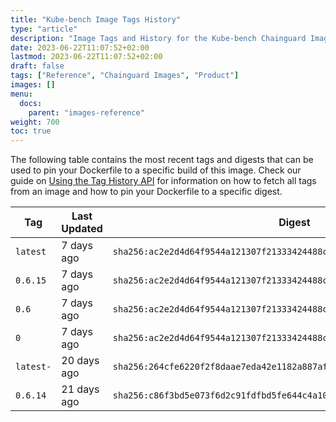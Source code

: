 ```yaml
---
title: "Kube-bench Image Tags History"
type: "article"
description: "Image Tags and History for the Kube-bench Chainguard Image"
date: 2023-06-22T11:07:52+02:00
lastmod: 2023-06-22T11:07:52+02:00
draft: false
tags: ["Reference", "Chainguard Images", "Product"]
images: []
menu:
  docs:
    parent: "images-reference"
weight: 700
toc: true
---
```


The following table contains the most recent tags and digests that can be used to pin your Dockerfile to a specific build of this image. Check our guide on [Using the Tag History API](/chainguard/chainguard-images/using-the-tag-history-api/) for information on how to fetch all tags from an image and how to pin your Dockerfile to a specific digest.

| Tag       | Last Updated | Digest                                                                    |
|-----------|--------------|---------------------------------------------------------------------------|
| `latest`  | 7 days ago   | `sha256:ac2e2d4d64f9544a121307f21333424488ca06f87448569322272c0aac854a7d` |
| `0.6.15`  | 7 days ago   | `sha256:ac2e2d4d64f9544a121307f21333424488ca06f87448569322272c0aac854a7d` |
| `0.6`     | 7 days ago   | `sha256:ac2e2d4d64f9544a121307f21333424488ca06f87448569322272c0aac854a7d` |
| `0`       | 7 days ago   | `sha256:ac2e2d4d64f9544a121307f21333424488ca06f87448569322272c0aac854a7d` |
| `latest-` | 20 days ago  | `sha256:264cfe6220f2f8daae7eda42e1182a887af599c45371dcf348862065ee1a8927` |
| `0.6.14`  | 21 days ago  | `sha256:c86f3bd5e073f6d2c91fdfbd5fe644c4a10da6fa6ed17fae56d74de016c4c906` |
